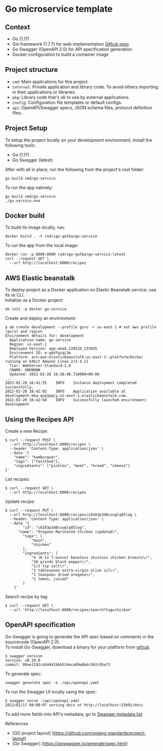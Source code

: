 # Go microservice template

## Context

- Go (1.17)
- Gin framework (1.7.7) for web implementation [Github repo](https://github.com/gin-gonic/gin)
- Go Swagger (OpenAPI 2.0) for API specification generation
- Docker configuration to build a container image

## Project structure

- `cmd`: Main applications for this project.
- `internal`: Private application and library code. To avoid others importing in their applications or libraries.
- `pkg`: Library code that's ok to use by external applications.
- `config`: Configuration file templates or default configs.
- `api`: OpenAPI/Swagger specs, JSON schema files, protocol definition files.

## Project Setup

To setup the project locally on your development environment, install the following tools:

- Go (1.17)
- Go Swagger (latest)

After with all in place, run the following from the project's root folder:
```shell
go build cmd/go-service
```

To run the app natively:
```shell
go build cmd/go-service
./go-service.exe
```

## Docker build

To build its image locally, run:
```shell
docker build . -t rodrigo-galba/go-service
```
To run the app from the local image:
```shell
docker run -p 8080:8080 rodrigo-galba/go-service:latest
curl --request GET \
  --url http://localhost:8080/recipes
```

## AWS Elastic beanstalk

To deploy project as a Docker application on Elastic Beanstalk service, use its `eb` CLI.  
Initialize as a Docker project:
```shell
eb init -p docker go-service
```

Create and deploy an environment:
```shell
$ eb create development --profile guru -r us-east-1 # set aws profile (guru) and region
Environment details for: development
  Application name: go-service
  Region: us-east-1
  Deployed Version: app-aea4-220220_133835
  Environment ID: e-g4dfgzqi3m
  Platform: arn:aws:elasticbeanstalk:us-east-1::platform/Docker running on 64bit Amazon Linux 2/3.4.11
  Tier: WebServer-Standard-1.0
  CNAME: UNKNOWN
  Updated: 2022-02-20 16:38:40.710000+00:00
...
2022-02-20 16:41:55    INFO    Instance deployment completed successfully.
2022-02-20 16:42:03    INFO    Application available at development.eba-quq3pqcy.us-east-1.elasticbeanstalk.com.
2022-02-20 16:42:04    INFO    Successfully launched environment: development
```

## Using the Recipes API

Create a new Recipe:

```shell
$ curl --request POST \
  --url http://localhost:8080/recipes \
  --header 'Content-Type: application/json' \
  --data '{
	"name": "hamburguer",
	"tags": ["fastfood"],
	"ingredients": ["pickles", "meat", "bread", "cheese"]	
}'
```

List recipes:
```shell
$ curl --request GET \
  --url http://localhost:8080/recipes
```

Update recipe:

```shell
$ curl --request PUT \
  --url http://localhost:8080/recipes/c0283p3d0cvuglq85log \
  --header 'Content-Type: application/json' \
  --data '{
		"id": "c0283p3d0cvuglq85log",
	  "name": "Oregano Marinated Chicken (updated)",
		"tags": [
			"main",
			"chicken"
		],
		"ingredients": [
			"4 (6 to 7-ounce) boneless skinless chicken breasts\r",
			"10 grinds black pepper\r",
			"1/2 tsp salt\r",
			"2 tablespoon extra-virgin olive oil\r",
			"1 teaspoon dried oregano\r",
			"1 lemon, juiced"
		]
	}'
```

Search recipe by tag:

```shell
$ curl --request GET \
  --url 'http://localhost:8080/recipes/search?tag=chicken'
```

## OpenAPI specification

Go-Swagger is going to generate the API spec based on comments in the sourcecode (OpenAPI 2.0).  
To install Go-Swagger, download a binary for your platform from [github](https://github.com/go-swagger/go-swagger/releases/latest).

```shell
$ swagger version
version: v0.29.0
commit: 09ae1192ca9a941bbb534aca09e6bdc562c95ef3
```

To generate spec:
```shell
swagger generate spec -o ./api/openapi.yaml
```

To run the Swagger UI locally using the spec:
```shell
$ swagger serve .\api\openapi.yaml
2022/02/17 08:00:07 serving docs at http://localhost:53091/docs
```

To add more fields into API's metadata, go to [Swagger metadata list](https://goswagger.io/use/spec/meta.html)


References
- [GO project layout] (https://github.com/golang-standards/project-layout)
- [Go Swagger] (https://goswagger.io/generate/spec.html)
